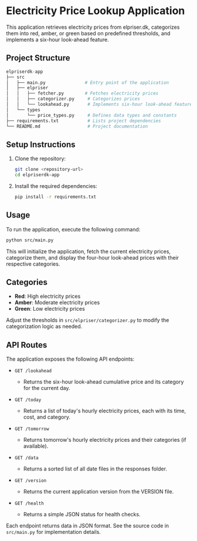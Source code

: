 # Electricity Price Lookup Application

This application retrieves electricity prices from elpriser.dk, categorizes them into red, amber, or green based on predefined thresholds, and implements a six-hour look-ahead feature.

## Project Structure

``` python
elpriserdk-app
├── src
│   ├── main.py               # Entry point of the application
│   ├── elpriser
│   │   ├── fetcher.py        # Fetches electricity prices
│   │   ├── categorizer.py     # Categorizes prices
│   │   └── lookahead.py       # Implements six-hour look-ahead feature
│   └── types
│       └── price_types.py     # Defines data types and constants
├── requirements.txt           # Lists project dependencies
└── README.md                  # Project documentation
```

## Setup Instructions

1. Clone the repository:

   ``` bash
   git clone <repository-url>
   cd elpriserdk-app
   ```

2. Install the required dependencies:

   ``` bash
   pip install -r requirements.txt
   ```

## Usage

To run the application, execute the following command:

``` bash
python src/main.py
```

This will initialize the application, fetch the current electricity prices, categorize them, and display the four-hour look-ahead prices with their respective categories.

## Categories

- **Red**: High electricity prices
- **Amber**: Moderate electricity prices
- **Green**: Low electricity prices

Adjust the thresholds in `src/elpriser/categorizer.py` to modify the categorization logic as needed.

## API Routes

The application exposes the following API endpoints:

- `GET /lookahead`
  - Returns the six-hour look-ahead cumulative price and its category for the current day.

- `GET /today`
  - Returns a list of today's hourly electricity prices, each with its time, cost, and category.

- `GET /tomorrow`
  - Returns tomorrow's hourly electricity prices and their categories (if available).

- `GET /data`
  - Returns a sorted list of all date files in the responses folder.

- `GET /version`
  - Returns the current application version from the VERSION file.

- `GET /health`
  - Returns a simple JSON status for health checks.

Each endpoint returns data in JSON format. See the source code in `src/main.py` for implementation details.
